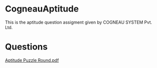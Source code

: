 # CogneauAptitude
This is the aptitude question assigment given by COGNEAU SYSTEM Pvt. Ltd. 

# Questions 
[Aptitude Puzzle Round.pdf](https://github.com/pandeyshubham182000/CogneauAptitude/files/8922414/Aptitude.Puzzle.Round.pdf)

